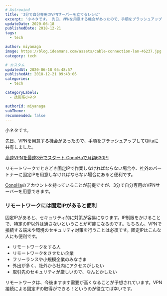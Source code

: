 ```yaml
---
# Astrowind
title: '3分で自分専用のVPNサーバーを立てるレシピ'
excerpt: '小ネタです。 先日、VPNを用意する機会があったので、手順をブラッシュアップして...'
updateDate: 2020-06-18
publishedDate: 2018-12-21
tags: 
  - tech

author: miyanaga
image: https://blog.ideamans.com/assets/cable-connection-lan-46237.jpg
category: tech

# カスタム
updatedAt: 2020-06-18 05:48:57
publishedAt: 2018-12-21 09:43:06
categories: 
  - tech

categoryLabels: 
  - 技術系小ネタ

authorId: miyanaga
subTheme: 
recommended: false
---
```


<p>小ネタです。</p>
<p>先日、VPNを用意する機会があったので、手順をブラッシュアップしてQiitaに共有しました。</p>
<p><a href="https://qiita.com/miyanaga/items/590b25596d8a716e7e68">高速VPNを最速3分でスタート ConoHaで月額630円</a></p>
<p>リモートワークでときどき固定IPで作業しなければならない場合や、社外のパートナーに固定IPを用意しなければならない場合にあると便利です。</p>
<p><a href="https://www.conoha.jp/">ConoHa</a>のアカウントを持っていることが前提ですが、3分で自分専用のVPNサーバーを用意できます。</p>
<h3>リモートワークには固定IPがあると便利</h3>
<p>固定IPがあると、セキュリティ的に対策が容易になります。IP制限をかけることで、特定のIP以外は通さないということが可能になるのです。もちろん、VPNで接続する端末や環境のセキュリティ対策を行うことは必須です。固定IPはこんな人にも便利です。</p>
<ul><li>リモートワークをする人</li><li>リモートワークをさせたい企業</li><li>フリーランスや小規模企業のみなさま</li><li>外出が多く、社外から社内にアクセスがしたい</li><li>取引先のセキュリティが厳しいので、なんとかしたい</li></ul>
<p>リモートワークは、今後ますます需要が高くなることが予想されています。VPN接続による固定IPの取得ができる！というのが役立てば幸いです。</p>
<p> </p>

